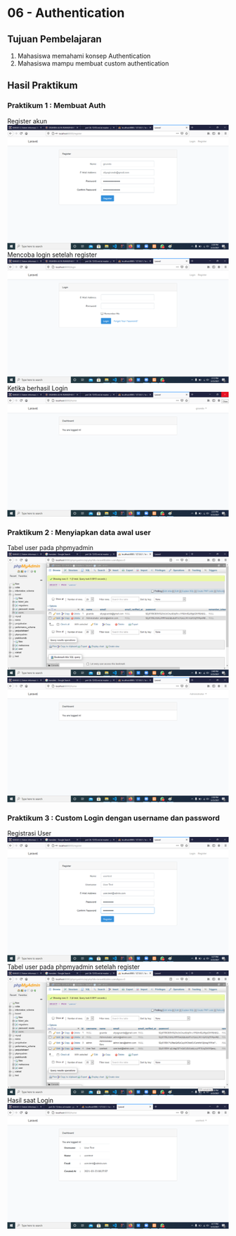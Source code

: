 # 06 - Authentication

## Tujuan Pembelajaran

1. Mahasiswa memahami konsep Authentication
2. Mahasiswa mampu membuat custom authentication

## Hasil Praktikum

### Praktikum 1  : Membuat Auth
Register akun
![Hasil gambar Register](img/register.png)
Mencoba login setelah register
![Hasil gambar Tampilan Login](img/login1.png)
Ketika berhasil Login
![Hasil gambar Tampilan Login](img/hasilregis.png)

### Praktikum 2  : Menyiapkan data awal user
Tabel user pada phpmyadmin
![Hasil gambar Berhasil Login](img/admin.png)
![Hasil gambar Berhasil Login](img/adminlogin.png)

### Praktikum 3  : Custom Login dengan username dan password
Registrasi User
![Hasil gambar](img/registeruser.png)
Tabel user pada phpmyadmin setelah register
![Hasil gambar](img/hasilregistrasi.png)
Hasil saat Login
![Hasil gambar](img/praktikum3.png)


